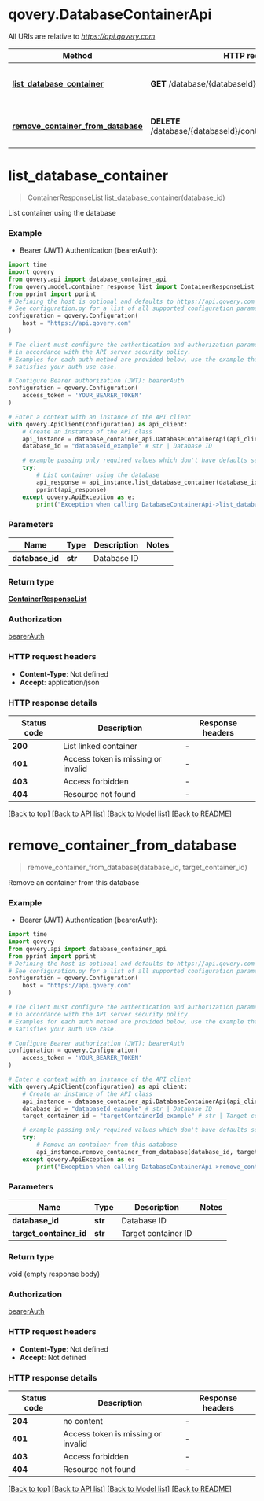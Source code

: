 # qovery.DatabaseContainerApi

All URIs are relative to *https://api.qovery.com*

Method | HTTP request | Description
------------- | ------------- | -------------
[**list_database_container**](DatabaseContainerApi.md#list_database_container) | **GET** /database/{databaseId}/container | List container using the database
[**remove_container_from_database**](DatabaseContainerApi.md#remove_container_from_database) | **DELETE** /database/{databaseId}/container/{targetContainerId} | Remove an container from this database 


# **list_database_container**
> ContainerResponseList list_database_container(database_id)

List container using the database

### Example

* Bearer (JWT) Authentication (bearerAuth):

```python
import time
import qovery
from qovery.api import database_container_api
from qovery.model.container_response_list import ContainerResponseList
from pprint import pprint
# Defining the host is optional and defaults to https://api.qovery.com
# See configuration.py for a list of all supported configuration parameters.
configuration = qovery.Configuration(
    host = "https://api.qovery.com"
)

# The client must configure the authentication and authorization parameters
# in accordance with the API server security policy.
# Examples for each auth method are provided below, use the example that
# satisfies your auth use case.

# Configure Bearer authorization (JWT): bearerAuth
configuration = qovery.Configuration(
    access_token = 'YOUR_BEARER_TOKEN'
)

# Enter a context with an instance of the API client
with qovery.ApiClient(configuration) as api_client:
    # Create an instance of the API class
    api_instance = database_container_api.DatabaseContainerApi(api_client)
    database_id = "databaseId_example" # str | Database ID

    # example passing only required values which don't have defaults set
    try:
        # List container using the database
        api_response = api_instance.list_database_container(database_id)
        pprint(api_response)
    except qovery.ApiException as e:
        print("Exception when calling DatabaseContainerApi->list_database_container: %s\n" % e)
```


### Parameters

Name | Type | Description  | Notes
------------- | ------------- | ------------- | -------------
 **database_id** | **str**| Database ID |

### Return type

[**ContainerResponseList**](ContainerResponseList.md)

### Authorization

[bearerAuth](../README.md#bearerAuth)

### HTTP request headers

 - **Content-Type**: Not defined
 - **Accept**: application/json


### HTTP response details

| Status code | Description | Response headers |
|-------------|-------------|------------------|
**200** | List linked container |  -  |
**401** | Access token is missing or invalid |  -  |
**403** | Access forbidden |  -  |
**404** | Resource not found |  -  |

[[Back to top]](#) [[Back to API list]](../README.md#documentation-for-api-endpoints) [[Back to Model list]](../README.md#documentation-for-models) [[Back to README]](../README.md)

# **remove_container_from_database**
> remove_container_from_database(database_id, target_container_id)

Remove an container from this database 

### Example

* Bearer (JWT) Authentication (bearerAuth):

```python
import time
import qovery
from qovery.api import database_container_api
from pprint import pprint
# Defining the host is optional and defaults to https://api.qovery.com
# See configuration.py for a list of all supported configuration parameters.
configuration = qovery.Configuration(
    host = "https://api.qovery.com"
)

# The client must configure the authentication and authorization parameters
# in accordance with the API server security policy.
# Examples for each auth method are provided below, use the example that
# satisfies your auth use case.

# Configure Bearer authorization (JWT): bearerAuth
configuration = qovery.Configuration(
    access_token = 'YOUR_BEARER_TOKEN'
)

# Enter a context with an instance of the API client
with qovery.ApiClient(configuration) as api_client:
    # Create an instance of the API class
    api_instance = database_container_api.DatabaseContainerApi(api_client)
    database_id = "databaseId_example" # str | Database ID
    target_container_id = "targetContainerId_example" # str | Target container ID

    # example passing only required values which don't have defaults set
    try:
        # Remove an container from this database 
        api_instance.remove_container_from_database(database_id, target_container_id)
    except qovery.ApiException as e:
        print("Exception when calling DatabaseContainerApi->remove_container_from_database: %s\n" % e)
```


### Parameters

Name | Type | Description  | Notes
------------- | ------------- | ------------- | -------------
 **database_id** | **str**| Database ID |
 **target_container_id** | **str**| Target container ID |

### Return type

void (empty response body)

### Authorization

[bearerAuth](../README.md#bearerAuth)

### HTTP request headers

 - **Content-Type**: Not defined
 - **Accept**: Not defined


### HTTP response details

| Status code | Description | Response headers |
|-------------|-------------|------------------|
**204** | no content |  -  |
**401** | Access token is missing or invalid |  -  |
**403** | Access forbidden |  -  |
**404** | Resource not found |  -  |

[[Back to top]](#) [[Back to API list]](../README.md#documentation-for-api-endpoints) [[Back to Model list]](../README.md#documentation-for-models) [[Back to README]](../README.md)

